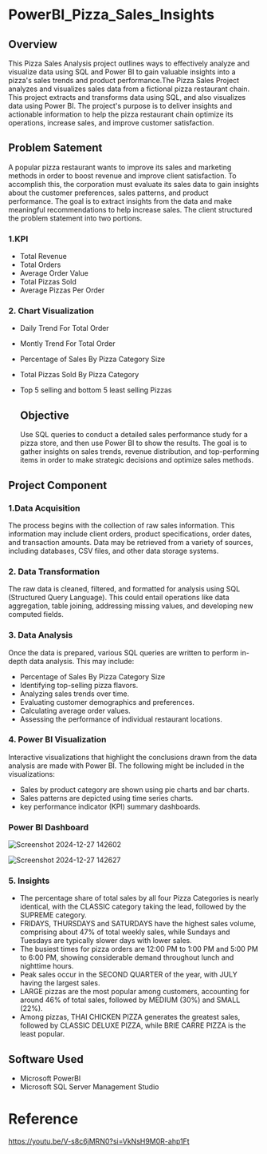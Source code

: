 # PowerBI_Pizza_Sales_Insights
## Overview
This Pizza Sales Analysis project outlines ways to effectively analyze and visualize data using SQL and Power BI to gain valuable insights into a pizza's sales trends and product performance.The Pizza Sales Project analyzes and visualizes sales data from a fictional pizza restaurant chain. This project extracts and transforms data using SQL, and also visualizes data using Power BI. The project's purpose is to deliver insights and actionable information to help the pizza restaurant chain optimize its operations, increase sales, and improve customer satisfaction.
## Problem Satement
A popular pizza restaurant wants to improve its sales and marketing methods in order to boost revenue and improve client satisfaction. To accomplish this, the corporation must evaluate its sales data to gain insights about the customer preferences, sales patterns, and product performance. The goal is to extract insights from the data and make meaningful recommendations to help increase sales. The client structured the problem statement into two portions.
### 1.KPI 
- Total Revenue
- Total Orders
- Average Order Value
- Total Pizzas Sold
- Average Pizzas Per Order
### 2. Chart Visualization
- Daily Trend For Total Order
- Montly Trend For Total Order
- Percentage of Sales By Pizza Category Size
- Total Pizzas Sold By Pizza Category
- Top 5 selling and bottom 5 least selling Pizzas

  ## Objective
  Use SQL queries to conduct a detailed sales performance study for a pizza store, and then use Power BI to show the results. The goal is to gather insights on sales trends, revenue distribution, and top-performing items in order to make strategic decisions and optimize sales methods.

## Project Component
### 1.Data Acquisition
The process begins with the collection of raw sales information. This information may include client orders, product specifications, order dates, and transaction amounts. Data may be retrieved from a variety of sources, including databases, CSV files, and other data storage systems.
### 2. Data Transformation
The raw data is cleaned, filtered, and formatted for analysis using SQL (Structured Query Language). This could entail operations like data aggregation, table joining, addressing missing values, and developing new computed fields.
### 3. Data Analysis
Once the data is prepared, various SQL queries are written to perform in-depth data analysis. This may include:
- Percentage of Sales By Pizza Category Size
- Identifying top-selling pizza flavors.
- Analyzing sales trends over time.
- Evaluating customer demographics and preferences.
- Calculating average order values.
- Assessing the performance of individual restaurant locations.
### 4. Power BI Visualization
Interactive visualizations that highlight the conclusions drawn from the data analysis are made with Power BI. The following might be included in the visualizations:
- Sales by product category are shown using pie charts and bar charts.
- Sales patterns are depicted using time series charts.
- key performance indicator (KPI) summary dashboards.
### Power BI Dashboard
![Screenshot 2024-12-27 142602](https://github.com/user-attachments/assets/27c99922-e4c5-4365-911a-6fbf4daa300a)

![Screenshot 2024-12-27 142627](https://github.com/user-attachments/assets/aa63cf60-c12b-426d-92dc-94f94fe6f3ac)

### 5. Insights 
- The percentage share of total sales by all four Pizza Categories is nearly identical, with the CLASSIC category taking the lead, followed by the SUPREME category.
- FRIDAYS, THURSDAYS and SATURDAYS have the highest sales volume, comprising about 47% of total weekly sales, while Sundays and Tuesdays are typically slower days with lower sales.
- The busiest times for pizza orders are 12:00 PM to 1:00 PM and 5:00 PM to 6:00 PM, showing considerable demand throughout lunch and nighttime hours.
-  Peak sales occur in the SECOND QUARTER of the year, with JULY having the largest sales.
-  LARGE pizzas are the most popular among customers, accounting for around 46% of total sales, followed by MEDIUM (30%) and SMALL (22%).
- Among pizzas, THAI CHICKEN PIZZA generates the greatest sales, followed by CLASSIC DELUXE PIZZA, while BRIE CARRE PIZZA is the least popular.

## Software Used
-  Microsoft PowerBI
- Microsoft SQL Server Management Studio

# Reference 
https://youtu.be/V-s8c6jMRN0?si=VkNsH9M0R-ahp1Ft







